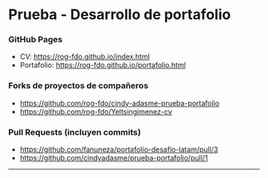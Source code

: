 # Prueba - Desarrollo de portafolio

### GitHub Pages

- CV: https://rog-fdo.github.io/index.html
- Portafolio: https://rog-fdo.github.io/portafolio.html

### Forks de proyectos de compañeros

- https://github.com/rog-fdo/cindy-adasme-prueba-portafolio
- https://github.com/rog-fdo/Yeltsingimenez-cv

### Pull Requests (incluyen commits)

- https://github.com/fanuneza/portafolio-desafio-latam/pull/3
- https://github.com/cindyadasme/prueba-portafolio/pull/1

---
